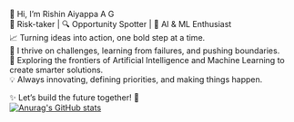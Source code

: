👋 Hi, I’m Rishin Aiyappa A G <br>
🎯 Risk-taker | 🔍 Opportunity Spotter | 🤖 AI & ML Enthusiast <br>
📈 Turning ideas into action, one bold step at a time.<br>
🌟 I thrive on challenges, learning from failures, and pushing boundaries.<br>
🧠 Exploring the frontiers of Artificial Intelligence and Machine Learning to create smarter solutions.<br>
💡 Always innovating, defining priorities, and making things happen.<br>

✨ Let’s build the future together! 🚀<br>
[![Anurag's GitHub stats](https://github-readme-stats.vercel.app/api?username=Rishinaiyappaag)](https://github.com/anuraghazra/github-readme-stats)
